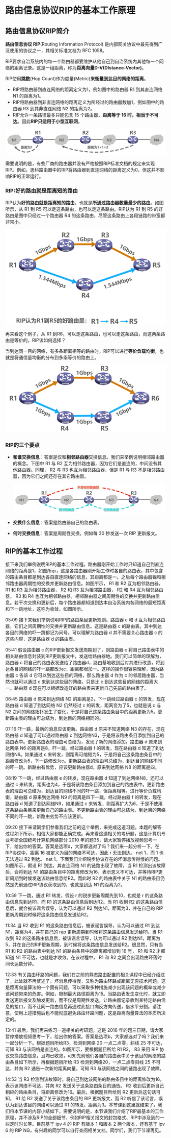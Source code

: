 # 路由信息协议RIP的基本工作原理

## 路由信息协议RIP简介

**路由信息协议 RIP**(Routing Information Protocol) 是内部网关协议中最先得到广泛使用的协议之一，其相关标准文档为 RFC 1058。

RIP要求自治系统内的每一个路由器都要维护从他自己到自治系统内其他每一个网络的距离记录。这是一组距离，称为**距离向量D-V(DIstance-Vector)**。

RIP使用**跳数**(Hop Count)作为度量(Metric)**来衡量到达目的网络的距离**。

- RIP将路由器到直连网络的距离定义为1，例如图中的路由器 R1 到其直连网络 N1 的距离为1。
- RIP将路由器到非直连网络的距离定义为所经过的路由器数加1，例如图中的路由器 R3 到其非直连网络 N2 的距离为2。
- RIP允许一条路径最多只能包含 15 个路由器，**距离等于 16 时，相当于不可达**。因此**RIP只适用于小型互联网**。

![image-20230405204834986](./assets/image-20230405204834986.png)

需要说明的是，有些厂商的路由器并没有严格按照RIP标准文档的规定来实现RIP。例如，思科路由器中的RIP将路由器到直连网络的距离定义为0，但这并不影响RIP的正常运行。

### RIP:好的路由就是距离短的路由

RIP认为**好的路由就是距离短的路由**，也就是**所通过路由器数量最少的路由**。如图所示，从 R1 到 R5 可以走这条路由，也可以走这条路由。RIP认为 R1 到 R5 的好路由是图中只经过一个路由器 R4 的这条路由，尽管这条路由上各段链路的带宽都非常小。

![image-20230405204958622](./assets/image-20230405204958622.png)

再来看这个例子，从 R1 到R6，可以走这条路由，也可以走这条路由，而这两条路由是等价的，RIP该如何选择？

当到达同一目的网络，有多条距离相等的路由时，RIP可以进行**等价负载均衡**，也就是将通信量均衡的分布到多条等价的路由上。

![image-20230405205125413](./assets/image-20230405205125413.png)

### RIP的三个要点

- **和谁交换信息**：答案是仅和**相邻路由器**交换信息。我们来举例说明相邻路由器的概念。下图中 R1 与 R2 互为相邻路由器，因为它们是直连的，中间没有其他路由器。同理， R2 与 R3 也互为相邻路由器，但是 R1 与 R3 不是相邻路由器，因为它们之间还存在其它路由器。

  ![image-20230405205412960](./assets/image-20230405205412960.png)

- **交换什么信息**：答案是路由器自己的路由表。

- **何时交换信息**：答案是周期性交换。例如每 30 秒发送一次 RIP 更新报文。

## RIP的基本工作过程

接下来我们举例说明RIP的基本工作过程。路由器刚开始工作时只知道自己到直连网络的距离是1，如图所示，这是各路由器刚开始工作时各自的路由表，其中包含的路由条目都是到达各自直连网络的信息，其距离都是一。之后每个路由器锦和相邻路由器周期性的交换并更新路由信息。如图所示， R1 和 R2 互为相邻路由器， R1 和 R3 互为相邻路由器， R2 和 R3 互为相邻路由器， R2 和 R4 互为相邻路由器， R3 和 R4 也互为相邻路由器，相邻路由器之间周期性的交换并更新路由信息。若干次交换和更新后，每个路由器都知道到达本自治系统内各网络的最短距离和下一跳地址，这称为收敛，如图所示。

05:09 
接下来我们举例说明RIP的路由条目更新规则。路由器 c 和 d 互为相邻路由器，它们之间周期性的交换并更新路由信息。这是路由器 c 的路由表。其中到达各目的网络的吓一跳都记为问号。可以理解为路由器 d 并不需要关心路由器 c 的这些内容，这是路由器 d 的路由表。

05:41 
假设路由器 c 的RIP更新报文发送周期到了，则路由器 c 将自己路由表中的相关路由信息封装到RIP更新报文中，发送给路由器地。我们可以简单的理解为，路由器 c 将自己的路由表发送给了路由器d，路由基地收到后对其进行改造，将到达各目的网络的吓一跳都改为c，距离都增加一。这样的操作很容易理解，因为路由器 c 告诉 d 它可以到达这些目的网络，那么路由器 d 作为 c 的邻居路由器，当然也就可以通过 c 来到达这些目的网络，只是比 c 到达这些目的网络的距离大一。路由器 d 现在可以根据改造好的路由表来更新自己先前的路由表了。

06:45 
路由器 d 原来到达网络 N2 的距离是2，下一跳经过路由器 c 的转发，现在路由器 d 知道了到达网络 N2 仍然经过 c 的转发，距离变为了5，也就是说 c 与 N2 之间的网络拓扑发生了变化，于是将自己这条路由条目中的距离更新为5。更新路由表的理由可总结为，到达目的网络相同的。

07:16 
吓一跳，最新的消息应该更新。路由器 d 原来不知道网络 N3 的存在，现在路由器 d 知道了可以通过路由器 c 到达网络N3，于是将该路由条目添加到自己的路由表中。更新路由表的理由可总结为，发现了新的网络添加。路由器 d 原来到达网络 N6 的距离是8，吓一跳，经过路由器 f 的转发，现在路由器 d 知道了到达网络N6。如果通过 c 来转发，则距离可缩短为5，于是将自己这条路由条目中的距离修改为5，下一跳修改为c。更新路由表的理由可总结为，到达目的网络不同的吓一跳。新路由有优势，应该更新路由器d。原来到达网络 N8 的距离是四。

08:19 
下一跳，经过路由器 e 的转发，现在路由器 d 知道了到达网络N8，还可以通过 c 来转发，距离也为4，于是将该路由条目添加到自己的路由表中。更新路由表的理由可总结为，到达目的网络不同的吓一跳，但距离相等。进行等价负载均衡，路由器 d 原来到达网络 N9 的距离是四下一跳，经过路由器 f 的转发，现在路由器 d 知道了到达网络N9，如果通过 c 来转发，则距离扩大为6，于是不使用这条路由条目来更新自己的路由表。不更新路由表的理由可总结为，到达目的网络不同的吓一跳，新路由劣势不应该更新。

09:20 
接下来请同学们参看我们之前的这个举例，来完成这道习题。本题的解答过程如下所示，相信大家都能正确完成。再来看这道相关的考研题，这是计算机专业考研全国统考计算机网络部分 2010 年的题35，请大家暂停播放视频思考一下，给出你的答案。答案是选项d，大家都选对了吗？我们来一起分析一下。在RIP协议中，距离 16 被定义为目的网络不可达，因此 r 无法到达。 net 1，而 1 也无法通过 R2 到达。 net 1。下面我们介绍锐步协议存在的坏消息传得慢的问题。如图所示，假设 R1 到达，其直连网络 N1 的链路出现了故障，当 R1 检测出该故障后，会将到达 N1 的路由条目中的距离修改为16，表示恩义不可达，并等待RIP更新周期到时候发送该路由信息给R2。而此时 R2 的路由表中关于 N1 的路由条目仍然是先前通过RIP协议获取到的，也就是到达 N1 的距离为2。

10:59 
下一跳，通过 R1 转发，假设 r 的锐步更新周期先到10，也就是 r 的这条路由信息先到达R1，而 R1 的这条路由信息后到达R2。当 R1 收到 R2 的这条路由信息后，就会被该谣言误导，认为可以通过 R2 到达N1，距离为3，并在自己的 RIP 更新周期到时候将这条路由信息发送给R2。

11:34 
当 R2 收到 R1 的这条路由信息后，被该谣言误导，认为可以通过 R1 到达N1，距离为4，并在自己的 rap 更新周期到时候将这条路由信息发送给R1。当 R1 收到 R2 的这条路由信息后，被该谣言误导，认为可以通过 R2 到达N1，距离为5，并在自己的RIP更新周期，到时候将这条路由信息发送给R2。很显然，只有当 R1 和 R2 的路由表中到达 N1 的路由条目中的距离都增加到 16 号， R1 和 R2 才都知道 N1 不可达，也就是才收敛。在该过程中， R1 和 R2 之间会出现路由环落时间长达数分钟。

12:33 
有关路由环路的问题，我们在之前的静态路由配置的相关课程中已经介绍过了，此处就不再赘述了。坏消息传得慢，又称为路由环路或距离无穷技术问题。这是距离向量算法的一个固有问题，可以采取多种措施减少出现该问题的概率或减少该问题带来的危害。例如，限制最大路径距离为15。当路由表发生变化时，就立即发送更新报文及触发更新，而不仅是周期性发送，让路由器记录收到某特定路由信息的接口，而不让同一路由信息再通过此接口向反方向传送，借水平分割。请注意，使用上述措施后也不能彻底避免路由环路问题，这是距离向量算法的本质所决定的。

13:41 
最后，我们再来练习一道相关的考研题，这是 2016 年的题三日期，请大家暂停播放视频思考一下，给出你的答案。答案是选项b，大家都选对了吗？我们来一起分析一下。根据题目所给R3，检测到网络 20 一点二点零，斜线 25 不可达，可知 R3 与该网络是直连的。如图所示，要根据题目所给 R1 R2， R3 采用 RIP 协议交换路由信息，且均已收敛，可知先前他们各自的路由表中关于该目的网络的路由条目如下所示，再根据题目所给 R3 检测到网络20，一点二点零斜线 25 不可达，并向 R2 通告一次新的距离向量，可知 R3 与该网络之间的链路出现了故障。

14:53 
当 R3 检测到该故障时，将自己到达该网络的路由条目中的距离修改为16，表示该网络不可达，并向 R2 发送关于这条路由条目的通告。 R2 收到后更新自己相应的路由条目，将距离修改为16。最后，根据题目所给则 R2 更新后这句话可知， R1 给 R2 发送了关于该路由条目的 RIP 更新报文，而 R2 听信了该谣言，误认为到达该目的网络可以通过 R1 的转发，距离为3。本节课到这里就结束了，我们将本节课的内容小结如下，需要说明的是，本节课我们介绍了RIP最基本的工作原理，并不涉及RIP的全部细节，例如RIP相关报文的封包格式、RIP中涉及到的一些定时时长等。目前基于 ipv 4 的 RIP 有版本 1 和版本 2 两个版本，还有基于 ipv 6 的 RIP NG，有兴趣的同学可以自行查阅相关文档。同学们，我们下节课再见。
